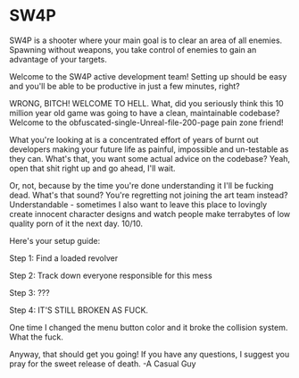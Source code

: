 # SW4P
SW4P is a shooter where your main goal is to clear an area of all enemies. Spawning without weapons, you take control of enemies to gain an advantage of your targets.

Welcome to the SW4P active development team! Setting up should be easy and you'll be able to be productive in just a few minutes, right?

WRONG, BITCH! WELCOME TO HELL.
What, did you seriously think this 10 million year old game was going to have a clean, maintainable codebase? Welcome to the obfuscated-single-Unreal-file-200-page pain zone friend!

What you're looking at is a concentrated effort of years of burnt out developers making your future life as painful, impossible and un-testable as they can. What's that, you want some actual advice on the codebase? Yeah, open that shit right up and go ahead, I'll wait.

Or, not, because by the time you're done understanding it I'll be fucking dead. What's that sound? You're regretting not joining the art team instead? Understandable - sometimes I also want to leave this place to lovingly create innocent character designs and watch people make terrabytes of low quality porn of it the next day. 10/10.

Here's your setup guide:

Step 1: Find a loaded revolver

Step 2: Track down everyone responsible for this mess

Step 3: ???

Step 4: IT'S STILL BROKEN AS FUCK.

One time I changed the menu button color and it broke the collision system. What the fuck.

Anyway, that should get you going! If you have any questions, I suggest you pray for the sweet release of death.
-A Casual Guy
